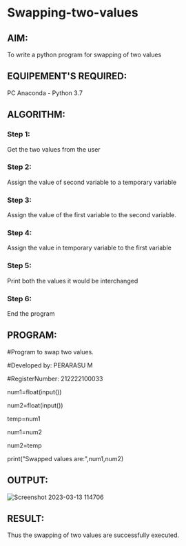 # Swapping-two-values
## AIM:
To write a python program for swapping of two values
## EQUIPEMENT'S REQUIRED: 
PC
Anaconda - Python 3.7
## ALGORITHM: 
### Step 1:
Get the two values from the user
### Step 2: 
Assign the value of second variable to a temporary variable 
### Step 3: 
Assign the value of the first variable to the second variable.
### Step 4:  
Assign the value in temporary variable to the first variable
### Step 5: 
Print both the values it would be interchanged
### Step 6: 
End the program
## PROGRAM:

#Program to swap two values.

#Developed by: PERARASU M

#RegisterNumber: 212222100033

num1=float(input())

num2=float(input())

temp=num1

num1=num2

num2=temp

print("Swapped values are:",num1,num2)


## OUTPUT:
![Screenshot 2023-03-13 114706](https://user-images.githubusercontent.com/118348589/224622899-825f0d46-24ab-40ba-8742-ba78e80b87dc.png)


## RESULT:
Thus the swapping of two values are successfully executed.



